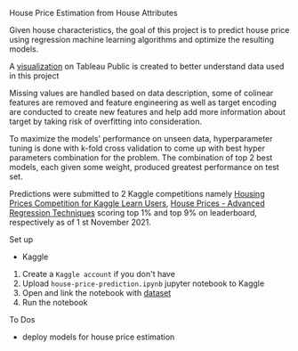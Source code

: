 House Price Estimation from House Attributes

Given house characteristics, the goal of this project is to predict house price using regression machine learning algorithms and optimize the resulting models. 

A [visualization](https://public.tableau.com/app/profile/pinky.gautam/viz/mwb/Dashboard1) on Tableau Public is created to better understand data used in this project

Missing values are handled based on data description, some of colinear features are removed and feature engineering as well as target encoding are conducted to create new features and help add more information about target by taking risk of overfitting into consideration.

To maximize the models' performance on unseen data, hyperparameter tuning is done with k-fold cross validation to come up with best hyper parameters combination for the problem.
The combination of top 2 best models, each given some weight, produced greatest performance on test set.

Predictions were submitted to 2 Kaggle competitions namely [Housing Prices Competition for Kaggle Learn Users](https://www.kaggle.com/c/home-data-for-ml-course), 
[House Prices - Advanced Regression Techniques](https://www.kaggle.com/c/house-prices-advanced-regression-techniques) scoring top 1% and top 9% on leaderboard, respectively as of 1 st November 2021.

Set up
* Kaggle
1. Create a `Kaggle account` if you don't have
2. Upload `house-price-prediction.ipynb` jupyter notebook to Kaggle
3. Open and link the notebook with [dataset](https://www.kaggle.com/c/house-prices-advanced-regression-techniques/data)
4. Run the notebook

To Dos
* deploy models for house price estimation
